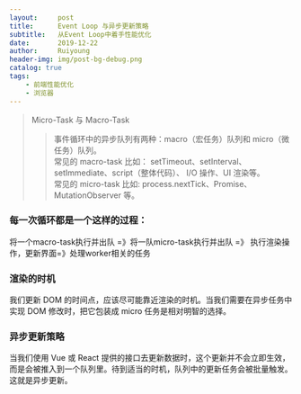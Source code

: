```yaml
--- 
layout:     post
title:      Event Loop 与异步更新策略
subtitle:   从Event Loop中着手性能优化
date:       2019-12-22
author:     Ruiyoung
header-img: img/post-bg-debug.png
catalog: true
tags:
    - 前端性能优化
    - 浏览器
---
```


> Micro-Task 与 Macro-Task
>> 事件循环中的异步队列有两种：macro（宏任务）队列和 micro（微任务）队列。  
>> 常见的 macro-task 比如： setTimeout、setInterval、 setImmediate、script（整体代码）、 I/O 操作、UI 渲染等。  
常见的 micro-task 比如: process.nextTick、Promise、MutationObserver 等。

### 每一次循环都是一个这样的过程： 

将一个macro-task执行并出队 =》将一队micro-task执行并出队 =》 执行渲染操作，更新界面=》处理worker相关的任务

### 渲染的时机  

我们更新 DOM 的时间点，应该尽可能靠近渲染的时机。当我们需要在异步任务中实现 DOM 修改时，把它包装成 micro 任务是相对明智的选择。

### 异步更新策略  

当我们使用 Vue 或 React 提供的接口去更新数据时，这个更新并不会立即生效，而是会被推入到一个队列里。待到适当的时机，队列中的更新任务会被批量触发。这就是异步更新。